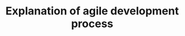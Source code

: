 ---
title: Explanation of agile development process
layout: default
parent: /Developing Effective Technical Communication Strategies for Agile Development Teams/II.Agile Development Process.md
nav_order: 1
---